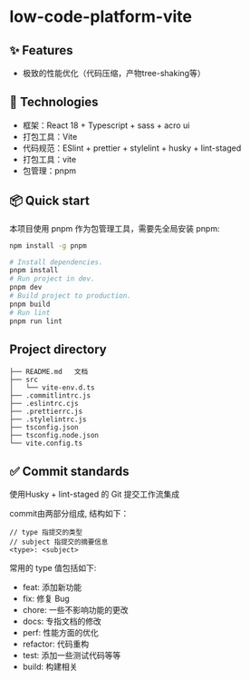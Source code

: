 # low-code-platform-vite
## ✨ Features
- 极致的性能优化（代码压缩，产物tree-shaking等）

## :rocket: Technologies
- 框架：React 18 + Typescript + sass + acro ui
- 打包工具：Vite
- 代码规范：ESlint + prettier + stylelint + husky + lint-staged
- 打包工具：vite
- 包管理：pnpm

## 📦 Quick start
本项目使用 pnpm 作为包管理工具，需要先全局安装 pnpm:
```bash
npm install -g pnpm
```
```bash
# Install dependencies.
pnpm install
# Run project in dev.
pnpm dev
# Build project to production.
pnpm build
# Run lint
pnpm run lint
```

## Project directory
```
├── README.md	文档
├── src
│   └── vite-env.d.ts
├── .commitlintrc.js
├── .eslintrc.cjs
├── .prettierrc.js
├── .stylelintrc.js
├── tsconfig.json
├── tsconfig.node.json
└── vite.config.ts
```
## :white_check_mark: Commit standards
使用Husky + lint-staged 的 Git 提交工作流集成

commit由两部分组成, 结构如下：
```
// type 指提交的类型
// subject 指提交的摘要信息
<type>: <subject>
```
常用的 type 值包括如下:
- feat: 添加新功能
- fix: 修复 Bug
- chore: 一些不影响功能的更改
- docs: 专指文档的修改
- perf: 性能方面的优化
- refactor: 代码重构
- test: 添加一些测试代码等等
- build: 构建相关
